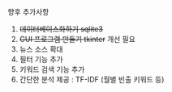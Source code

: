 향후 추가사항
1. ~~데이터베이스화하기 sqlite3~~
2. ~~GUI 프로그램 만들기 tkinter~~ 개선 필요
3. 뉴스 소스 확대
4. 필터 기능 추가
5. 키워드 검색 기능 추가
6. 간단한 분석 제공 : TF-IDF (월별 빈출 키워드 등)
